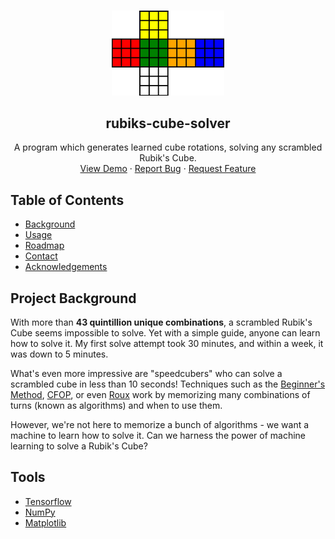 <!-- PROJECT LOGO -->
<br />
<p align="center">
    <a href="https://github.com/azychen/rubiks-cube-solver">
        <img src="assets/images/logo.png" alt="Logo" width="180" >
    </a>

<h2 align="center" >rubiks-cube-solver</h2>

  <p align="center">
    A program which generates learned cube rotations, solving any scrambled Rubik's Cube.
    <br />
    <a href="https://github.com/azychen/rubiks-cube-solver">View Demo</a>
    ·
    <a href="https://github.com/azychen/rubiks-cube-solver/issues">Report Bug</a>
    ·
    <a href="https://github.com/azychen/rubiks-cube-solver/issues">Request Feature</a>
  </p>
</p>

<!-- TABLE OF CONTENTS -->
## Table of Contents

* [Background](#project-background)
* [Usage](#usage)
* [Roadmap](#roadmap)
* [Contact](#contact)
* [Acknowledgements](#acknowledgements)

<!-- PROJECT BACKGROUND -->
## Project Background

<!-- [![Product Name Screen Shot][product-screenshot]](https://example.com) -->

With more than **43 quintillion unique combinations**, a scrambled Rubik's Cube seems impossible to solve. Yet with a simple guide, anyone can learn how to solve it. My first solve attempt took 30 minutes, and within a week, it was down to 5 minutes. 

What's even more impressive are "speedcubers" who can solve a scrambled cube in less than 10 seconds! Techniques such as the [Beginner's Method](https://en.wikipedia.org/wiki/Layer_by_Layer), [CFOP](https://en.wikipedia.org/wiki/CFOP_method), or even [Roux](https://en.wikipedia.org/wiki/Speedcubing#Roux_method) work by memorizing many combinations of turns (known as algorithms) and when to use them.

However, we're not here to memorize a bunch of algorithms - we want a machine to learn how to solve it. Can we harness the power of machine learning to solve a Rubik's Cube?

## Tools

* [Tensorflow](https://www.tensorflow.org/)
* [NumPy](https://numpy.org/)
* [Matplotlib](https://matplotlib.org/)
